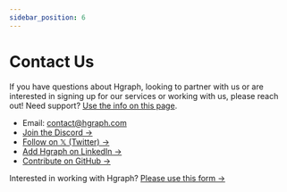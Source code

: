 ```yaml
---
sidebar_position: 6
---
```


# Contact Us

If you have questions about Hgraph, looking to partner with us or are interested in signing up for our services or working with us, please reach out! Need support? [Use the info on this page](/support).

- Email: contact@hgraph.com
- [Join the Discord →](https://discord.gg/dwxpRHHVWX)
- [Follow on 𝕏 (Twitter) →](https://x.com/hgraph_io)
- [Add Hgraph on LinkedIn →](https://www.linkedin.com/company/hgraph_io)
- [Contribute on GitHub →](https://github.com/hgraph-io)

Interested in working with Hgraph? [Please use this form →](https://hgraph.com/contact)